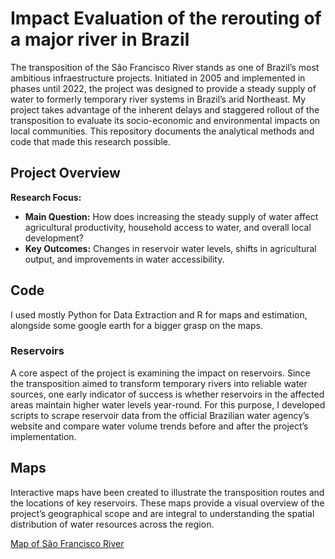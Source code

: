 # Impact Evaluation of the rerouting of a major river in Brazil
The transposition of the São Francisco River stands as one of Brazil’s most ambitious infraestructure projects. Initiated in 2005 and implemented in phases until 2022, the project was designed to provide a steady supply of water to formerly temporary river systems in Brazil’s arid Northeast. My project takes advantage of the inherent delays and staggered rollout of the transposition to evaluate its socio-economic and environmental impacts on local communities. This repository documents the analytical methods and code that made this research possible.

## Project Overview
**Research Focus:**
* **Main Question:** How does increasing the steady supply of water affect agricultural productivity, household access to water, and overall local development?
* **Key Outcomes:** Changes in reservoir water levels, shifts in agricultural output, and improvements in water accessibility.

## Code
I used mostly Python for Data Extraction and R for maps and estimation, alongside some google earth for a bigger grasp on the maps. 

### Reservoirs
A core aspect of the project is examining the impact on reservoirs. Since the transposition aimed to transform temporary rivers into reliable water sources, one early indicator of success is whether reservoirs in the affected areas maintain higher water levels year-round. For this purpose, I developed scripts to scrape reservoir data from the official Brazilian water agency’s website and compare water volume trends before and after the project’s implementation.

## Maps

Interactive maps have been created to illustrate the transposition routes and the locations of key reservoirs. These maps provide a visual overview of the project’s geographical scope and are integral to understanding the spatial distribution of water resources across the region.

[Map of São Francisco River](https://miguezcaio.github.io/S-o-Francisco-Transposition/Code/Map.html "Map of São Francisco River")
 
